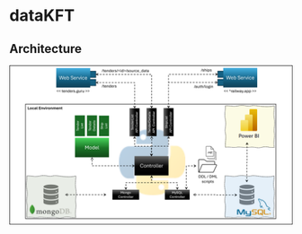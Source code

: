 # dataKFT

## Architecture

![image](https://github.com/galbrecht22/dataKFT/blob/main/dataKFT_architecture.png)
